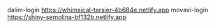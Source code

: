 dalim-login https://whimsical-tarsier-4b684e.netlify.app
movavi-login https://shiny-semolina-bf132b.netlify.app
